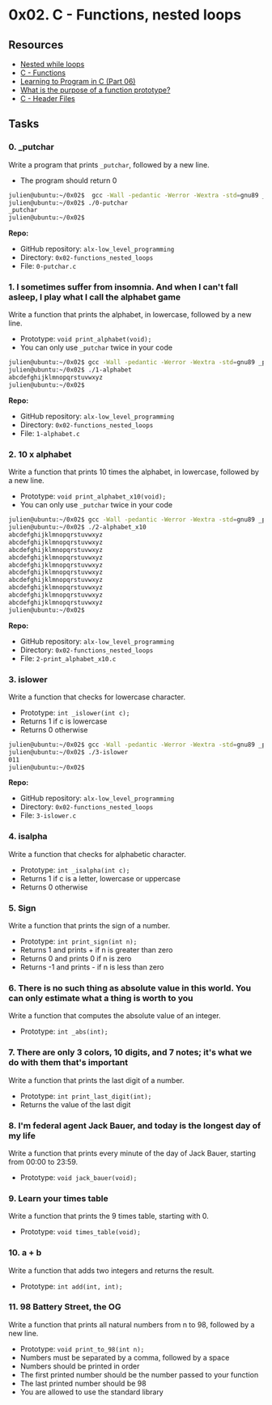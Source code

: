 # 0x02. C - Functions, nested loops

## Resources
- [Nested while loops](https://www.youtube.com/watch?v=Z3iGeQ1gIss)
- [C - Functions](https://www.tutorialspoint.com/cprogramming/c_functions.htm)
- [Learning to Program in C (Part 06)](https://www.youtube.com/watch?v=qMlnFwYdqIw)
- [What is the purpose of a function prototype?](https://www.geeksforgeeks.org/what-is-the-purpose-of-a-function-prototype/)
- [C - Header Files](https://www.tutorialspoint.com/cprogramming/c_header_files.htm)

## Tasks

### 0. _putchar

Write a program that prints `_putchar`, followed by a new line.
- The program should return 0

```bash
julien@ubuntu:~/0x02$  gcc -Wall -pedantic -Werror -Wextra -std=gnu89 _putchar.c 0-putchar.c -o 0-putchar
julien@ubuntu:~/0x02$ ./0-putchar 
_putchar
julien@ubuntu:~/0x02$ 
```

**Repo:**
- GitHub repository: `alx-low_level_programming`
- Directory: `0x02-functions_nested_loops`
- File: `0-putchar.c`

### 1. I sometimes suffer from insomnia. And when I can't fall asleep, I play what I call the alphabet game

Write a function that prints the alphabet, in lowercase, followed by a new line.
- Prototype: `void print_alphabet(void);`
- You can only use `_putchar` twice in your code

```bash
julien@ubuntu:~/0x02$ gcc -Wall -pedantic -Werror -Wextra -std=gnu89 _putchar.c 1-main.c 1-alphabet.c -o 1-alphabet
julien@ubuntu:~/0x02$ ./1-alphabet 
abcdefghijklmnopqrstuvwxyz
julien@ubuntu:~/0x02$
```

**Repo:**
- GitHub repository: `alx-low_level_programming`
- Directory: `0x02-functions_nested_loops`
- File: `1-alphabet.c`

### 2. 10 x alphabet

Write a function that prints 10 times the alphabet, in lowercase, followed by a new line.
- Prototype: `void print_alphabet_x10(void);`
- You can only use `_putchar` twice in your code

```bash
julien@ubuntu:~/0x02$ gcc -Wall -pedantic -Werror -Wextra -std=gnu89 _putchar.c 2-main.c 2-print_alphabet_x10.c -o 2-alphabet_x10
julien@ubuntu:~/0x02$ ./2-alphabet_x10 
abcdefghijklmnopqrstuvwxyz
abcdefghijklmnopqrstuvwxyz
abcdefghijklmnopqrstuvwxyz
abcdefghijklmnopqrstuvwxyz
abcdefghijklmnopqrstuvwxyz
abcdefghijklmnopqrstuvwxyz
abcdefghijklmnopqrstuvwxyz
abcdefghijklmnopqrstuvwxyz
abcdefghijklmnopqrstuvwxyz
abcdefghijklmnopqrstuvwxyz
julien@ubuntu:~/0x02$ 
```

**Repo:**
- GitHub repository: `alx-low_level_programming`
- Directory: `0x02-functions_nested_loops`
- File: `2-print_alphabet_x10.c`

### 3. islower

Write a function that checks for lowercase character.
- Prototype: `int _islower(int c);`
- Returns 1 if c is lowercase
- Returns 0 otherwise

```bash
julien@ubuntu:~/0x02$ gcc -Wall -pedantic -Werror -Wextra -std=gnu89 _putchar.c 3-main.c 3-islower.c -o 3-islower
julien@ubuntu:~/0x02$ ./3-islower 
011
julien@ubuntu:~/0x02$ 
```

**Repo:**
- GitHub repository: `alx-low_level_programming`
- Directory: `0x02-functions_nested_loops`
- File: `3-islower.c`

### 4. isalpha
Write a function that checks for alphabetic character.
- Prototype: `int _isalpha(int c);`
- Returns 1 if c is a letter, lowercase or uppercase
- Returns 0 otherwise

### 5. Sign
Write a function that prints the sign of a number.
- Prototype: `int print_sign(int n);`
- Returns 1 and prints + if n is greater than zero
- Returns 0 and prints 0 if n is zero
- Returns -1 and prints - if n is less than zero

### 6. There is no such thing as absolute value in this world. You can only estimate what a thing is worth to you
Write a function that computes the absolute value of an integer.
- Prototype: `int _abs(int);`

### 7. There are only 3 colors, 10 digits, and 7 notes; it's what we do with them that's important
Write a function that prints the last digit of a number.
- Prototype: `int print_last_digit(int);`
- Returns the value of the last digit

### 8. I'm federal agent Jack Bauer, and today is the longest day of my life
Write a function that prints every minute of the day of Jack Bauer, starting from 00:00 to 23:59.
- Prototype: `void jack_bauer(void);`

### 9. Learn your times table
Write a function that prints the 9 times table, starting with 0.
- Prototype: `void times_table(void);`

### 10. a + b
Write a function that adds two integers and returns the result.
- Prototype: `int add(int, int);`

### 11. 98 Battery Street, the OG
Write a function that prints all natural numbers from n to 98, followed by a new line.
- Prototype: `void print_to_98(int n);`
- Numbers must be separated by a comma, followed by a space
- Numbers should be printed in order
- The first printed number should be the number passed to your function
- The last printed number should be 98
- You are allowed to use the standard library